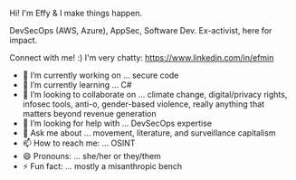 Hi! I'm Effy & I make things happen.

DevSecOps (AWS, Azure), AppSec, Software Dev. Ex-activist, here for impact.

Connect with me! :) I'm very chatty: https://www.linkedin.com/in/efmin

- 🔭 I’m currently working on ... secure code 
- 🌱 I’m currently learning ... C#
- 👯 I’m looking to collaborate on ... climate change, digital/privacy rights, infosec tools, anti-o, gender-based violence, really anything that matters beyond revenue generation
- 🤔 I’m looking for help with ... DevSecOps expertise
- 💬 Ask me about ... movement, literature, and surveillance capitalism
- 📫 How to reach me: ... OSINT
- 😄 Pronouns: ... she/her or they/them
- ⚡ Fun fact: ... mostly a misanthropic bench



<!--
**yffenim/yffenim** is a ✨ _special_ ✨ repository because its `README.md` (this file) appears on your GitHub profile.

Here are some ideas to get you started:

- 🔭 I’m currently working on ...
- 🌱 I’m currently learning ...
- 👯 I’m looking to collaborate on ...
- 🤔 I’m looking for help with ...
- 💬 Ask me about ...
- 📫 How to reach me: ...
- 😄 Pronouns: ...
- ⚡ Fun fact: ...
-->


